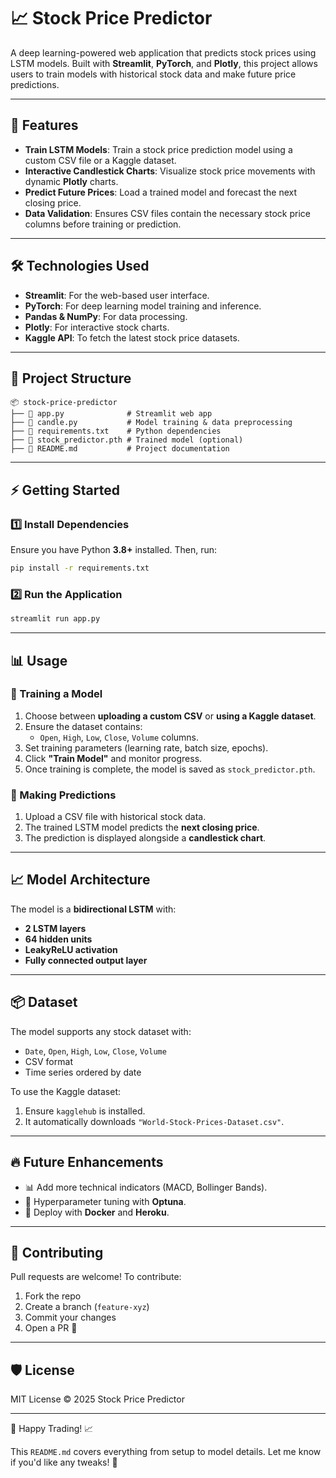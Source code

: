 

# 📈 Stock Price Predictor

A deep learning-powered web application that predicts stock prices using LSTM models. Built with **Streamlit**, **PyTorch**, and **Plotly**, this project allows users to train models with historical stock data and make future price predictions.

---

## 🚀 Features

- **Train LSTM Models**: Train a stock price prediction model using a custom CSV file or a Kaggle dataset.
- **Interactive Candlestick Charts**: Visualize stock price movements with dynamic **Plotly** charts.
- **Predict Future Prices**: Load a trained model and forecast the next closing price.
- **Data Validation**: Ensures CSV files contain the necessary stock price columns before training or prediction.

---

## 🛠️ Technologies Used

- **Streamlit**: For the web-based user interface.
- **PyTorch**: For deep learning model training and inference.
- **Pandas & NumPy**: For data processing.
- **Plotly**: For interactive stock charts.
- **Kaggle API**: To fetch the latest stock price datasets.

---

## 📂 Project Structure

```
📦 stock-price-predictor
├── 📜 app.py              # Streamlit web app
├── 📜 candle.py           # Model training & data preprocessing
├── 📜 requirements.txt    # Python dependencies
├── 📜 stock_predictor.pth # Trained model (optional)
├── 📜 README.md           # Project documentation
```

---

## ⚡ Getting Started

### 1️⃣ Install Dependencies

Ensure you have Python **3.8+** installed. Then, run:

```bash
pip install -r requirements.txt
```

### 2️⃣ Run the Application

```bash
streamlit run app.py
```

---

## 📊 Usage

### 📌 Training a Model

1. Choose between **uploading a custom CSV** or **using a Kaggle dataset**.
2. Ensure the dataset contains:
   - `Open`, `High`, `Low`, `Close`, `Volume` columns.
3. Set training parameters (learning rate, batch size, epochs).
4. Click **"Train Model"** and monitor progress.
5. Once training is complete, the model is saved as `stock_predictor.pth`.

### 📌 Making Predictions

1. Upload a CSV file with historical stock data.
2. The trained LSTM model predicts the **next closing price**.
3. The prediction is displayed alongside a **candlestick chart**.

---

## 📈 Model Architecture

The model is a **bidirectional LSTM** with:
- **2 LSTM layers**
- **64 hidden units**
- **LeakyReLU activation**
- **Fully connected output layer**

---

## 📦 Dataset

The model supports any stock dataset with:
- `Date`, `Open`, `High`, `Low`, `Close`, `Volume`
- CSV format
- Time series ordered by date

To use the Kaggle dataset:
1. Ensure `kagglehub` is installed.
2. It automatically downloads `"World-Stock-Prices-Dataset.csv"`.

---

## 🔥 Future Enhancements

- 📊 Add more technical indicators (MACD, Bollinger Bands).
- 🚀 Hyperparameter tuning with **Optuna**.
- 🤖 Deploy with **Docker** and **Heroku**.

---

## 🤝 Contributing

Pull requests are welcome! To contribute:

1. Fork the repo
2. Create a branch (`feature-xyz`)
3. Commit your changes
4. Open a PR 🎉

---

## 🛡️ License

MIT License © 2025 Stock Price Predictor

---

🚀 Happy Trading! 📈


This `README.md` covers everything from setup to model details. Let me know if you'd like any tweaks! 🚀

